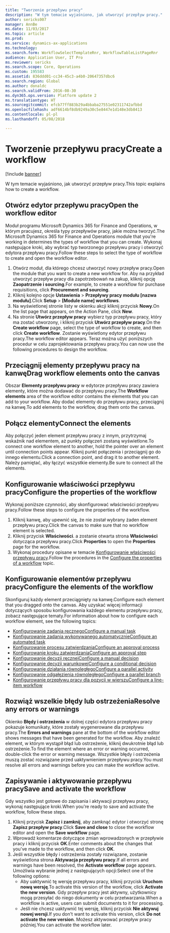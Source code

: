 ```yaml
---
title: "Tworzenie przepływu pracy"
description: "W tym temacie wyjaśniono, jak utworzyć przepływ pracy."
author: sericks007
manager: AnnBe
ms.date: 11/03/2017
ms.topic: article
ms.prod: 
ms.service: dynamics-ax-applications
ms.technology: 
ms.search.form: WorkflowSelectTemplateRnr, WorkflowTableListPageRnr
audience: Application User, IT Pro
ms.reviewer: sericks
ms.search.scope: Core, Operations
ms.custom: 195583
ms.assetid: 836ddd01-cc34-45c3-a4b0-20647357dbc6
ms.search.region: Global
ms.author: donaldc
ms.search.validFrom: 2016-08-30
ms.dyn365.ops.version: Platform update 2
ms.translationtype: HT
ms.sourcegitcommit: efcb77ff883b29a4bbaba27551e02311742afbbd
ms.openlocfilehash: adf6614bf8db9249a30c5e8447e1d148e3db8413
ms.contentlocale: pl-pl
ms.lasthandoff: 05/08/2018

---
```


# <a name="create-a-workflow"></a><span data-ttu-id="1c8e2-103">Tworzenie przepływu pracy</span><span class="sxs-lookup"><span data-stu-id="1c8e2-103">Create a workflow</span></span>

[!include [banner](../includes/banner.md)]

<span data-ttu-id="1c8e2-104">W tym temacie wyjaśniono, jak utworzyć przepływ pracy.</span><span class="sxs-lookup"><span data-stu-id="1c8e2-104">This topic explains how to create a workflow.</span></span>

<a name="open-the-workflow-editor"></a><span data-ttu-id="1c8e2-105">Otwórz edytor przepływu pracy</span><span class="sxs-lookup"><span data-stu-id="1c8e2-105">Open the workflow editor</span></span>
------------------------

<span data-ttu-id="1c8e2-106">Moduł programu Microsoft Dynamics 365 for Finance and Operations, w którym pracujesz, określa typy przepływów pracy, jakie można tworzyć.</span><span class="sxs-lookup"><span data-stu-id="1c8e2-106">The Microsoft Dynamics 365 for Finance and Operations module that you're working in determines the types of workflow that you can create.</span></span> <span data-ttu-id="1c8e2-107">Wykonaj następujące kroki, aby wybrać typ tworzonego przepływu pracy i otworzyć edytora przepływu pracy.</span><span class="sxs-lookup"><span data-stu-id="1c8e2-107">Follow these steps to select the type of workflow to create and open the workflow editor.</span></span>

1.  <span data-ttu-id="1c8e2-108">Otwórz moduł, dla którego chcesz utworzyć nowy przepływ pracy.</span><span class="sxs-lookup"><span data-stu-id="1c8e2-108">Open the module that you want to create a new workflow for.</span></span> <span data-ttu-id="1c8e2-109">Aby na przykład utworzyć przepływ pracy dla zapotrzebowań na zakup, kliknij opcję **Zaopatrzenie i sourcing**.</span><span class="sxs-lookup"><span data-stu-id="1c8e2-109">For example, to create a workflow for purchase requisitions, click **Procurement and sourcing**.</span></span>
2.  <span data-ttu-id="1c8e2-110">Kliknij kolejno opcje **Ustawienia** &gt; **Przepływy pracy modułu \[nazwa modułu\]**.</span><span class="sxs-lookup"><span data-stu-id="1c8e2-110">Click **Setup** &gt; **\[Module name\] workflows**.</span></span>
3.  <span data-ttu-id="1c8e2-111">Na wyświetlonej stronie listy w okienku akcji kliknij przycisk **Nowy**.</span><span class="sxs-lookup"><span data-stu-id="1c8e2-111">On the list page that appears, on the Action Pane, click **New**.</span></span>
4.  <span data-ttu-id="1c8e2-112">Na stronie **Utwórz przepływ pracy** wybierz typ przepływu pracy, który ma zostać utworzony, i kliknij przycisk **Utwórz przepływ pracy**.</span><span class="sxs-lookup"><span data-stu-id="1c8e2-112">On the **Create workflow** page, select the type of workflow to create, and then click **Create workflow**.</span></span> <span data-ttu-id="1c8e2-113">Zostanie wyświetlony edytor przepływu pracy.</span><span class="sxs-lookup"><span data-stu-id="1c8e2-113">The workflow editor appears.</span></span> <span data-ttu-id="1c8e2-114">Teraz można użyć poniższych procedur w celu zaprojektowania przepływu pracy.</span><span class="sxs-lookup"><span data-stu-id="1c8e2-114">You can now use the following procedures to design the workflow.</span></span>

## <a name="drag-workflow-elements-onto-the-canvas"></a><span data-ttu-id="1c8e2-115">Przeciągnij elementy przepływu pracy na kanwę</span><span class="sxs-lookup"><span data-stu-id="1c8e2-115">Drag workflow elements onto the canvas</span></span>
<span data-ttu-id="1c8e2-116">Obszar **Elementy przepływu pracy** w edytorze przepływu pracy zawiera elementy, które można dodawać do przepływu pracy.</span><span class="sxs-lookup"><span data-stu-id="1c8e2-116">The **Workflow elements** area of the workflow editor contains the elements that you can add to your workflow.</span></span> <span data-ttu-id="1c8e2-117">Aby dodać elementy do przepływu pracy, przeciągnij na kanwę.</span><span class="sxs-lookup"><span data-stu-id="1c8e2-117">To add elements to the workflow, drag them onto the canvas.</span></span>

## <a name="connect-the-elements"></a><span data-ttu-id="1c8e2-118">Połącz elementy</span><span class="sxs-lookup"><span data-stu-id="1c8e2-118">Connect the elements</span></span>
<span data-ttu-id="1c8e2-119">Aby połączyć jeden element przepływu pracy z innym, przytrzymaj wskaźnik nad elementem, aż punkty połączeń zostaną wyświetlone.</span><span class="sxs-lookup"><span data-stu-id="1c8e2-119">To connect one workflow element to another, hold the pointer over an element until connection points appear.</span></span> <span data-ttu-id="1c8e2-120">Kliknij punkt połączenia i przeciągnij go do innego elementu.</span><span class="sxs-lookup"><span data-stu-id="1c8e2-120">Click a connection point, and drag it to another element.</span></span> <span data-ttu-id="1c8e2-121">Należy pamiętać, aby łączyć wszystkie elementy.</span><span class="sxs-lookup"><span data-stu-id="1c8e2-121">Be sure to connect all the elements.</span></span>

## <a name="configure-the-properties-of-the-workflow"></a><span data-ttu-id="1c8e2-122">Konfigurowanie właściwości przepływu pracy</span><span class="sxs-lookup"><span data-stu-id="1c8e2-122">Configure the properties of the workflow</span></span>
<span data-ttu-id="1c8e2-123">Wykonaj poniższe czynności, aby skonfigurować właściwości przepływu pracy.</span><span class="sxs-lookup"><span data-stu-id="1c8e2-123">Follow these steps to configure the properties of the workflow.</span></span>

1.  <span data-ttu-id="1c8e2-124">Kliknij kanwę, aby upewnić się, że nie został wybrany żaden element przepływu pracy.</span><span class="sxs-lookup"><span data-stu-id="1c8e2-124">Click the canvas to make sure that no workflow element is selected.</span></span>
2.  <span data-ttu-id="1c8e2-125">Kliknij przycisk **Właściwości**. a zostanie otwarta strona **Właściwości** dotycząca przepływu pracy.</span><span class="sxs-lookup"><span data-stu-id="1c8e2-125">Click **Properties** to open the **Properties** page for the workflow.</span></span>
3.  <span data-ttu-id="1c8e2-126">Wykonaj procedury opisane w temacie [Konfigurowanie właściwości przepływu pracy](configure-workflow-properties.md).</span><span class="sxs-lookup"><span data-stu-id="1c8e2-126">Follow the procedures in the [Configure the properties of a workflow](configure-workflow-properties.md) topic.</span></span>

## <a name="configure-the-elements-of-the-workflow"></a><span data-ttu-id="1c8e2-127">Konfigurowanie elementów przepływu pracy</span><span class="sxs-lookup"><span data-stu-id="1c8e2-127">Configure the elements of the workflow</span></span>
<span data-ttu-id="1c8e2-128">Skonfiguruj każdy element przeciągnięty na kanwę.</span><span class="sxs-lookup"><span data-stu-id="1c8e2-128">Configure each element that you dragged onto the canvas.</span></span> <span data-ttu-id="1c8e2-129">Aby uzyskać więcej informacji dotyczących sposobu konfigurowania każdego elementu przepływu pracy, zobacz następujące tematy.</span><span class="sxs-lookup"><span data-stu-id="1c8e2-129">For information about how to configure each workflow element, see the following topics:</span></span>

-   [<span data-ttu-id="1c8e2-130">Konfigurowanie zadania ręcznego</span><span class="sxs-lookup"><span data-stu-id="1c8e2-130">Configure a manual task</span></span>](configure-manual-task-workflow.md)
-   [<span data-ttu-id="1c8e2-131">Konfigurowanie zadania wykonywanego automatycznie</span><span class="sxs-lookup"><span data-stu-id="1c8e2-131">Configure an automated task</span></span>](configure-automated-task-workflow.md)
-   [<span data-ttu-id="1c8e2-132">Konfigurowanie procesu zatwierdzania</span><span class="sxs-lookup"><span data-stu-id="1c8e2-132">Configure an approval process</span></span>](configure-approval-process-workflow.md)
-   [<span data-ttu-id="1c8e2-133">Konfigurowanie kroku zatwierdzania</span><span class="sxs-lookup"><span data-stu-id="1c8e2-133">Configure an approval step</span></span>](configure-approval-step-workflow.md)
-   [<span data-ttu-id="1c8e2-134">Konfigurowanie decyzji ręcznej</span><span class="sxs-lookup"><span data-stu-id="1c8e2-134">Configure a manual decision</span></span>](configure-manual-decision-workflow.md)
-   [<span data-ttu-id="1c8e2-135">Konfigurowanie decyzji warunkowej</span><span class="sxs-lookup"><span data-stu-id="1c8e2-135">Configure a conditional decision</span></span>](configure-conditional-decision-workflow.md)
-   [<span data-ttu-id="1c8e2-136">Konfigurowanie działania równoległego</span><span class="sxs-lookup"><span data-stu-id="1c8e2-136">Configure a parallel activity</span></span>](configure-parallel-activity-workflow.md)
-   [<span data-ttu-id="1c8e2-137">Konfigurowanie odgałęzienia równoległego</span><span class="sxs-lookup"><span data-stu-id="1c8e2-137">Configure a parallel branch</span></span>](configure-parallel-branch-workflow.md)
-   [<span data-ttu-id="1c8e2-138">Konfigurowanie przepływu pracy dla pozycji w wierszu</span><span class="sxs-lookup"><span data-stu-id="1c8e2-138">Configure a line-item workflow</span></span>](configure-line-item-workflow.md)

## <a name="resolve-any-errors-or-warnings"></a><span data-ttu-id="1c8e2-139">Rozwiąż wszelkie błędy lub ostrzeżenia</span><span class="sxs-lookup"><span data-stu-id="1c8e2-139">Resolve any errors or warnings</span></span>
<span data-ttu-id="1c8e2-140">Okienko **Błędy i ostrzeżenia** w dolnej części edytora przepływu pracy pokazuje komunikaty, które zostały wygenerowane dla przepływu pracy.</span><span class="sxs-lookup"><span data-stu-id="1c8e2-140">The **Errors and warnings** pane at the bottom of the workflow editor shows messages that have been generated for the workflow.</span></span> <span data-ttu-id="1c8e2-141">Aby znaleźć element, w którym wystąpił błąd lub ostrzeżenie, kliknij dwukrotnie błąd lub ostrzeżenie.</span><span class="sxs-lookup"><span data-stu-id="1c8e2-141">To find the element where an error or warning occurred, double-click the error or warning message.</span></span> <span data-ttu-id="1c8e2-142">Wszystkie błędy i ostrzeżenia muszą zostać rozwiązane przed uaktywnieniem przepływu pracy.</span><span class="sxs-lookup"><span data-stu-id="1c8e2-142">You must resolve all errors and warnings before you can make the workflow active.</span></span>

## <a name="save-and-activate-the-workflow"></a><span data-ttu-id="1c8e2-143">Zapisywanie i aktywowanie przepływu pracy</span><span class="sxs-lookup"><span data-stu-id="1c8e2-143">Save and activate the workflow</span></span>
<span data-ttu-id="1c8e2-144">Gdy wszystko jest gotowe do zapisania i aktywacji przepływu pracy, wykonaj następujące kroki.</span><span class="sxs-lookup"><span data-stu-id="1c8e2-144">When you're ready to save and activate the workflow, follow these steps.</span></span>

1.  <span data-ttu-id="1c8e2-145">Kliknij przycisk **Zapisz i zamknij**, aby zamknąć edytor i otworzyć stronę **Zapisz przepływ pracy**.</span><span class="sxs-lookup"><span data-stu-id="1c8e2-145">Click **Save and close** to close the workflow editor and open the **Save workflow** page.</span></span>
2.  <span data-ttu-id="1c8e2-146">Wprowadź komentarze dotyczące zmian wprowadzonych w przepływie pracy i kliknij przycisk **OK**.</span><span class="sxs-lookup"><span data-stu-id="1c8e2-146">Enter comments about the changes that you've made to the workflow, and then click **OK**.</span></span>
3.  <span data-ttu-id="1c8e2-147">Jeśli wszystkie błędy i ostrzeżenia zostały rozwiązane, zostanie wyświetlona strona **Aktywacja przepływu pracy**.</span><span class="sxs-lookup"><span data-stu-id="1c8e2-147">If all errors and warnings have been resolved, the **Activate workflow** page appears.</span></span> <span data-ttu-id="1c8e2-148">Umożliwia wybranie jednej z następujących opcji:</span><span class="sxs-lookup"><span data-stu-id="1c8e2-148">Select one of the following options:</span></span>
    -   <span data-ttu-id="1c8e2-149">Aby uaktywnić tę wersję przepływu pracy, kliknij przycisk **Uruchom nową wersję**.</span><span class="sxs-lookup"><span data-stu-id="1c8e2-149">To activate this version of the workflow, click **Activate the new version**.</span></span> <span data-ttu-id="1c8e2-150">Gdy przepływ pracy jest aktywny, użytkownicy mogą przesyłać do niego dokumenty w celu przetwarzania.</span><span class="sxs-lookup"><span data-stu-id="1c8e2-150">When a workflow is active, users can submit documents to it for processing.</span></span>
    -   <span data-ttu-id="1c8e2-151">Jeśli nie chcesz uaktywnić tej wersję, kliknij przycisk **Nie aktywuj nowej wersji**.</span><span class="sxs-lookup"><span data-stu-id="1c8e2-151">If you don't want to activate this version, click **Do not activate the new version**.</span></span> <span data-ttu-id="1c8e2-152">Możesz aktywować przepływ pracy później.</span><span class="sxs-lookup"><span data-stu-id="1c8e2-152">You can activate the workflow later.</span></span>






